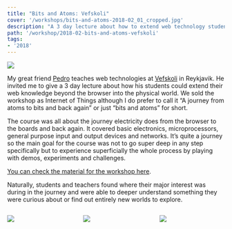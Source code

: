 ```yaml
---
title: "Bits and Atoms: Vefskoli"
cover: '/workshops/bits-and-atoms-2018-02_01_cropped.jpg'
description: "A 3 day lecture about how to extend web technology students to extend their knowledge beyond the browser into the physical world."
path: '/workshop/2018-02-bits-and-atoms-vefskoli'
tags:
- '2018'
---
```


![](./workshops/bits-and-atoms-2018-02_04.jpg)

My great friend [Pedro](https://brisa.is/) teaches web technologies at [Vefskoli](https://vefskoli.is/) in Reykjavik. He invited me to give a 3 day lecture about how his students could extend their web knowledge beyond the browser into the physical world. We sold the workshop as Internet of Things although I do prefer to call it “A journey from atoms to bits and back again” or just “bits and atoms” for short.

The course was all about the journey electricity does from the browser to the boards and back again. It covered basic electronics, microprocessors, general purpose input and output devices and networks. It’s quite a journey so the main goal for the course was not to go super deep in any step specifically but to experience superficially the whole process by playing with demos, experiments and challenges.

[You can check the material for the workshop here](https://github.com/murilopolese/bits-and-atoms).

Naturally, students and teachers found where their major interest was during in the journey and were able to deeper understand something they were curious about or find out entirely new worlds to explore.

<div style="display:flex; align-items: center; justify-content: space-between;">

<div style="width:30%">

![](./workshops/bits-and-atoms-2018-02_01.jpg)

</div>

<div style="width:30%">

![](./workshops/bits-and-atoms-2018-02_03.jpg)

</div>

<div style="width:30%">

![](./workshops/bits-and-atoms-2018-02_02.jpg)

</div>

</div>
